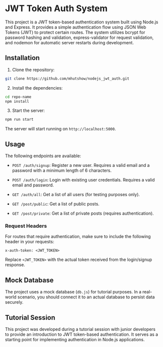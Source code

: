 # JWT Token Auth System

This project is a JWT token-based authentication system built using Node.js and Express. It provides a simple authentication flow using JSON Web Tokens (JWT) to protect certain routes. The system utilizes bcrypt for password hashing and validation, express-validator for request validation, and nodemon for automatic server restarts during development.

## Installation

1. Clone the repository:

```bash
git clone https://github.com/mhutshow/nodejs_jwt_auth.git
```

2. Install the dependencies:

```bash
cd repo-name
npm install
```

3. Start the server:

```bash
npm run start
```

The server will start running on `http://localhost:5000`.

## Usage

The following endpoints are available:

- `POST /auth/signup`: Register a new user. Requires a valid email and a password with a minimum length of 6 characters.

- `POST /auth/login`: Login with existing user credentials. Requires a valid email and password.

- `GET /auth/all`: Get a list of all users (for testing purposes only).

- `GET /post/public`: Get a list of public posts.

- `GET /post/private`: Get a list of private posts (requires authentication).

### Request Headers

For routes that require authentication, make sure to include the following header in your requests:

```
x-auth-token: <JWT_TOKEN>
```

Replace `<JWT_TOKEN>` with the actual token received from the login/signup response.

## Mock Database

The project uses a mock database (`db.js`) for tutorial purposes. In a real-world scenario, you should connect it to an actual database to persist data securely.

## Tutorial Session

This project was developed during a tutorial session with junior developers to provide an introduction to JWT token-based authentication. It serves as a starting point for implementing authentication in Node.js applications.
